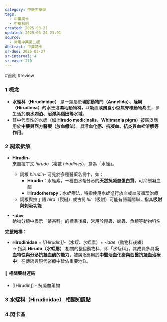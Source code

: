 ```yaml
---
category: 中藥生藥學
tags:
  - 中藥詞卡
  - 中藥科別
created: 2025-03-21
updated: 2025-03-24 23:01
source:
  - 常用中藥第二版
Abstract: 中藥詞卡
sr-due: 2025-03-27
sr-interval: 4
sr-ease: 270
---
```

#首刷 #review
### 1.概念
- **水蛭科（Hirudinidae）** 是一類屬於**環節動物門（Annelida）、蛭綱（Hirudinea）的水生或濕地動物科**，以**吸血或捕食小型無脊椎動物為主**，多生活於**淡水湖泊、沼澤與稻田等水域**。  
- 其中代表性的水蛭（如 **Hirudo medicinalis**、**Whitmania pigra**）被廣泛應用於**中藥與西方醫療（放血療法）**，具**活血化瘀、抗凝血、抗炎與血栓溶解等作用**。  

### 2.詞素拆解
- **Hirudin-**  
  來自拉丁文 *hirudo*（複數 *hirudines*），意為「水蛭」。  
  - 詞根 *hirudin-* 可見於多種醫藥名詞中，如：  
    - **Hirudin**：水蛭素，一種由水蛭分泌的**天然抗凝血蛋白質**，可抑制凝血酶  
    - **Hirudotherapy**：水蛭療法，特指使用水蛭進行放血或血液循環治療  
  - 詞根與拉丁語 *hira*（裂縫）或古詞 *hir*（吸附）可能有語義關聯，指其**吸附與刺吸功能**  

- **-idae**  
  動物分類中表示「某某科」的標準後綴，常用於昆蟲、蠕蟲、魚類等動物科名  

**完整結構：**
- **Hirudinidae** = *[[Hirudin]]-*（水蛭、水蛭素）+ *-idae*（動物科後綴）  
→ 指與 **Hirudo（水蛭屬）** 相關的整個動物科，即「水蛭科」，其成員多具**吸血特性與分泌抗凝血酶的能力**，被廣泛應用於**中醫活血化瘀與西醫抗凝血治療中**，在傳統與現代醫療中皆佔重要地位。 

#### 📌 相關藥材連結

- [[Hirudin]] - 抗凝血藥物


### 3.水蛭科（Hirudinidae） 相關知識點




### 4.閃卡區



